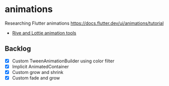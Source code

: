 # animations
Researching Flutter animations https://docs.flutter.dev/ui/animations/tutorial

* [Rive and Lottie animation tools](https://medium.com/all-by-design/rive-vs-lottie-and-other-animations-3a992589362b)

## Backlog
- [X] Custom TweenAnimationBuilder using color filter
- [X] Implicit AnimatedContainer 
- [X] Custom grow and shrink
- [X] Custom fade and grow